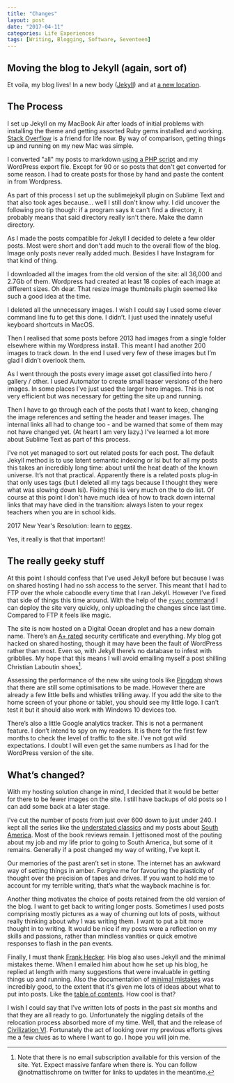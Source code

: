 ```yaml
---
title: "Changes"
layout: post
date: "2017-04-11"
categories: Life Experiences
tags: [Writing, Blogging, Software, Seventeen]
---
```

## Moving the blog to Jekyll (again, sort of)
Et voila, my blog lives! In a new body ([Jekyll](https://jekyllrb.com)) and at [a new location]({{absolute.url}}).

## The Process
I set up Jekyll on my MacBook Air after loads of initial problems with installing the theme and getting assorted Ruby gems installed and working. [Stack Overflow](https://www.stackoverflow.com) is a friend for life now. By way of comparison, getting things up and running on my new Mac was simple.

I converted "all" my posts to markdown [using a PHP script](https://github.com/benbalter/wordpress-to-jekyll-exporter/) and my WordPress export file. Except for 90 or so posts that don't get converted for some reason. I had to create posts for those by hand and paste the content in from Wordpress. 

As part of this process I set up the sublimejekyll plugin on Sublime Text and that also took ages because... well I still don't know why. I did uncover the following pro tip though: if a program says it can't find a directory, it probably means that said directory really isn't there. Make the damn directory. 

As I made the posts compatible for Jekyll I decided to delete a few older posts. Most were short and don't add much to the overall flow of the blog. Image only posts never really added much. Besides I have Instagram for that kind of thing. 

I downloaded all the images from the old version of the site: all 36,000 and 2.7Gb of them. Wordpress had created at least 18 copies of each image at different sizes. Oh dear. That resize image thumbnails plugin seemed like such a good idea at the time. 

I deleted all the unnecessary images. I wish I could say I used some clever command line fu to get this done. I didn’t. I just used the innately useful keyboard shortcuts in MacOS. 

Then I realised that some posts before 2013 had images from a single folder elsewhere within my Wordpress install. This meant I had another 200 images to track down. In the end I used very few of these images but I’m glad I didn’t overlook them. 

As I went through the posts every image asset got classified into hero / gallery / other. I used Automator to create small teaser versions of the hero images. In some places I’ve just used the larger hero images. This is not very efficient but was necessary for getting the site up and running. 

Then I have to go through each of the posts that I want to keep, changing the image references and setting the header and teaser images. The internal links all had to change too - and be warned that some of them may not have changed yet. (At heart I am very lazy.) I’ve learned a lot more about Sublime Text as part of this process.

I’ve not yet managed to sort out related posts for each post. The default Jekyll method is to use latent semantic indexing or lsi but for all my posts this takes an incredibly long time: about until the heat death of the known universe. It’s not that practical. Apparently there is a related posts plug-in that only uses tags (but I deleted all my tags because I thought they were what was slowing down lsi). Fixing this is very much on the to do list.
Of course at this point I don't have much idea of how to track down internal links that may have died in the transition: always listen to your regex teachers when you are in school kids.

2017 New Year's Resolution: learn to [regex](http://regexr.com).

Yes, it really is that that important!

## The really geeky stuff
At this point I should confess that I’ve used Jekyll before but because I was on shared hosting I had no ssh access to the server. This meant that I had to FTP over the whole caboodle every time that I ran Jekyll.  However I’ve fixed that side of things this time around. With the help of the [`rsync` command](http://nathangrigg.net/2012/04/rsyncing-jekyll/) I can deploy the site very quickly, only uploading the changes since last time. Compared to FTP it feels like magic.

The site is now hosted on a Digital Ocean droplet and has a new domain name. There’s an [A+ rated](https://www.ssllabs.com/ssltest/analyze.html?d=mattischrome.com) security certificate and everything. My blog got hacked on shared hosting, though it may have been the fault of WordPress rather than most. Even so, with Jekyll there’s no database to infest with gribblies. My hope that this means I will avoid emailing myself a post shilling Christian Laboutin shoes[^1].

Assessing the performance of the new site using tools like [Pingdom](https://tools.pingdom.com) shows that there are still some optimisations to be made. However there are already a few little bells and whistles trilling away. If you add the site to the home screen of your phone or tablet, you should see my little logo. I can’t test it but it should also work with Windows 10 devices too. 

There’s also a little Google analytics tracker. This is not a permanent feature. I don’t intend to spy on my readers. It is there for the first few months to check the level of traffic to the site. I’ve not got wild expectations. I doubt I will even get the same numbers as I had for the WordPress version of the site.

## What’s changed?
With my hosting solution change in mind, I decided that it would be better for there to be fewer images on the site. I still have backups of old posts so I can add some back at a later stage.

I’ve cut the number of posts from just over 600 down to just under 240. I kept all the series like the [understated classics](understated-classics) and my posts about [South America](south-america). Most of the book reviews remain. I jettisoned most of the pouting about my job and my life prior to going to South America, but some of it remains. Generally if a post changed my way of writing, I’ve kept it.

Our memories of the past aren’t set in stone. The internet has an awkward way of setting things in amber. Forgive me for favouring the plasticity of thought over the precision of tapes and drives. If you want to hold me to account for my terrible writing, that’s what the wayback machine is for.

Another thing motivates the choice of posts retained from the old version of the blog. I want to get back to writing longer posts. Sometimes I used posts comprising mostly pictures as a way of churning out lots of posts, without really thinking about why I was writing them. I want to put a bit more thought in to writing. It would be nice if my posts were a reflection on my skills and passions, rather than mindless vanities or quick emotive responses to flash in the pan events.

Finally, I must thank [Frank Hecker](https://civilityandtruth.com/about/). His blog also uses Jekyll and the minimal mistakes theme. When I emailed him about how he set up his blog, he replied at length with many suggestions that were invaluable in getting things up and running. Also the documentation of [minimal mistakes](https://mmistakes.github.io/minimal-mistakes/docs/quick-start-guide/) was incredibly good, to the extent that it's given me lots of ideas about what to put into posts. Like the [table of contents](https://mmistakes.github.io/minimal-mistakes/docs/helpers/). How cool is that?  

I wish I could say that I’ve written lots of posts in the past six months and that they are all ready to go. Unfortunately the niggling details of the relocation process absorbed more of my time. Well, that and the release of [Civilization VI](http://civilization.com). Fortunately the act of looking over my previous efforts gives me a few clues as to where I want to go. I hope you will join me.


[^1]:	Note that there is no email subscription available for this version of the site. Yet. Expect massive fanfare when there is. You can follow @notmattischrome on twitter for links to updates in the meantime.